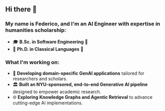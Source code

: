 ## Hi there 👋 

### My name is Federico, and I'm an AI Engineer with expertise in humanities scholarship:
- 🎓 **B.Sc. in Software Engineering** 🤖 
- 🏺 **Ph.D. in Classical Languages** 📜

### What I'm working on:
- 🔭 **Developing domain-specific GenAI applications** tailored for researchers and scholars.
- 🏛️ **Built an NYU-sponsored, end-to-end Generative AI pipeline** designed to empower academic research.
- 🌐 **Exploring Knowledge Graphs and Agentic Retrieval** to advance cutting-edge AI implementations.
